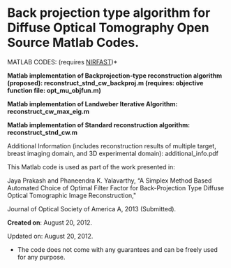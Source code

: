# Back projection type algorithm for Diffuse Optical Tomography Open Source Matlab Codes.

MATLAB  CODES: (requires [NIRFAST](http://www.dartmouth.edu/~nir/nirfast/))*

**Matlab implementation of Backprojection-type reconstruction algorithm (proposed): reconstruct_stnd_cw_backproj.m  (requires: objective function file: opt_mu_objfun.m)**

**Matlab implementation of Landweber Iterative Algorithm: reconstruct_cw_max_eig.m**

**Matlab implementation of Standard reconstruction algorithm: reconstruct_stnd_cw.m**

Additional Information (includes reconstruction results of multiple target, breast imaging domain, and 3D experimental domain): additional_info.pdf

This Matlab code is used as part of the work presented in:

 Jaya Prakash and Phaneendra K. Yalavarthy, “A Simplex Method Based Automated Choice of Optimal Filter Factor for Back-Projection Type Diffuse Optical Tomographic Image Reconstruction,"

Journal of Optical Society of America A, 2013 (Submitted).

**Created on**: August 20, 2012.

Updated on: August 20, 2012.

* The code does not come with any guarantees and can be freely used for any purpose.
